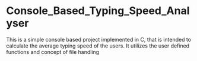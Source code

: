 # Console_Based_Typing_Speed_Analyser

This is a simple console based project implemented in C, that is intended to calculate the average typing speed of the users. It  utilizes the user defined functions and concept of file handling 
